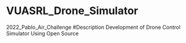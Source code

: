 # VUASRL_Drone_Simulator
2022_Pablo_Air_Challenge
#Description
Development of Drone Control Simulator Using Open Source
